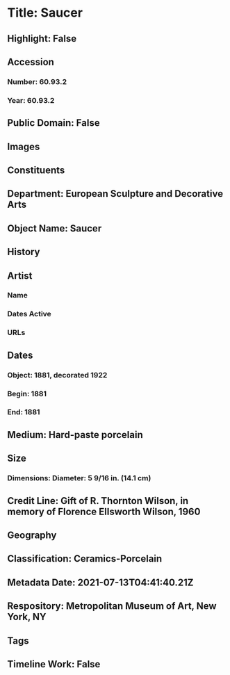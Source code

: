 # Title: Saucer
## Highlight: False
## Accession
### Number: 60.93.2
### Year: 60.93.2
## Public Domain: False
## Images
## Constituents
## Department: European Sculpture and Decorative Arts
## Object Name: Saucer
## History
## Artist
### Name
### Dates Active
### URLs
## Dates
### Object: 1881, decorated 1922
### Begin: 1881
### End: 1881
## Medium: Hard-paste porcelain
## Size
### Dimensions: Diameter: 5 9/16 in. (14.1 cm)
## Credit Line: Gift of R. Thornton Wilson, in memory of Florence Ellsworth Wilson, 1960
## Geography
## Classification: Ceramics-Porcelain
## Metadata Date: 2021-07-13T04:41:40.21Z
## Respository: Metropolitan Museum of Art, New York, NY
## Tags
## Timeline Work: False